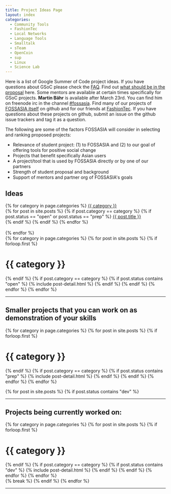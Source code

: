 ```yaml
---
title: Project Ideas Page
layout: index
categories:
  - Community Tools
  - FashionTec
  - Local Networks
  - Language Tools
  - Smalltalk
  - sTeam
  - OpenCoin
  - sup
  - Linux
  - Science Lab 
---
```


Here is a list of Google Summer of Code project ideas. If you have questions about GSoC please check the [FAQ](http://www.google-melange.com/gsoc/document/show/gsoc_program/google/gsoc2015/help_page). Find out [what should be in the proposal](gsoc-faq.html) here. Some mentors are available at certain times specifically for GSoC projects. **Martin Bähr** is available after March 23rd. You can find him on freenode irc in the channel [#fossasia](irc://irc.freenode.net/fossasia). Find many of our projects of [FOSSASIA itself](http://github.com/fossasia/) on github and for our friends at [FashionTec](https://github.com/fashiontec/). If you have questions about these projects on github, submit an issue on the github issue trackers and tag it as a question.

The following are some of the factors FOSSASIA will consider in selecting and ranking proposed projects:
* Relevance of student project: (1) to FOSSASIA and (2) to our goal of offering tools for positive social change
* Projects that benefit specifically Asian users
* A project/tool that is used by FOSSASIA directly or by one of our partners
* Strength of student proposal and background
* Support of mentors and partner org of FOSSASIA's goals

<div class="project-contents">
  <h2>Ideas</h2>
  {% for category in page.categories %}
    <a href="#{{ category }}">{{ category }}</a>
    <div class="category-contents">
      {% for post in site.posts %}
        {% if post.category == category %}
          {% if post.status == "open" or post.status == "prep" %}
            <a href="#{{ post.title }}">{{ post.title }}</a>
            <br>
          {% endif %}
        {% endif %}
      {% endfor %}
    </div>
    <br>
  {% endfor %}
</div>

<div>
  {% for category in page.categories %}
    {% for post in site.posts %}
      {% if forloop.first %}
        <h1 id="{{ category }}" class="project-category">{{ category }}</h1>
      {% endif %}
      {% if post.category == category %}
        {% if post.status contains "open" %}
          <span>{% include post-detail.html %}</span>
        {% endif %}
      {% endif %}
    {% endfor %}
  {% endfor %}
</div>

* * *

## Smaller projects that you can work on as demonstration of your skills

<div>
  {% for category in page.categories %}
    {% for post in site.posts %}
      {% if forloop.first %}
        <h1 id="{{ category }}" class="project-category">{{ category }}</h1>
      {% endif %}
      {% if post.category == category %}
        {% if post.status contains "prep" %}
          <span>{% include post-detail.html %}</span>
        {% endif %}
      {% endif %}
    {% endfor %}
  {% endfor %}
</div>

  {% for post in site.posts %}
    {% if post.status contains "dev" %}
* * *

## Projects being currently worked on:

<div>
  {% for category in page.categories %}
    {% for post in site.posts %}
      {% if forloop.first %}
        <h1 id="{{ category }}" class="project-category">{{ category }}</h1>
      {% endif %}
      {% if post.category == category %}
        {% if post.status contains "dev" %}
          <span>{% include post-detail.html %}</span>
        {% endif %}
      {% endif %}
    {% endfor %}
  {% endfor %}
</div>
      {% break %}
    {% endif %}
  {% endfor %}

* * *
